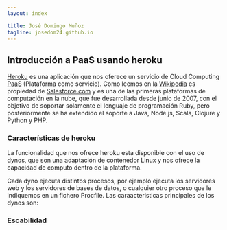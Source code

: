 ```yaml
---
layout: index

title: José Domingo Muñoz	
tagline: josedom24.github.io
---
```

## Introducción a PaaS usando heroku

[Heroku]() es una aplicación que nos oferece un servicio de Cloud Computing [PaaS]() (Plataforma como servicio). Como leemos en la [Wikipedia]() es propiedad de [Salesforce.com](www.salesforce.com) y es una de las primeras plataformas de computación en la nube, que fue desarrollada desde junio de 2007, con el objetivo de soportar solamente el lenguaje de programación Ruby, pero posteriormente se ha extendido el soporte a Java, Node.js, Scala, Clojure y Python y PHP.

### Características de heroku

La funcionalidad que nos ofrece heroku esta disponible con el uso de dynos, que son una adaptación de contenedor Linux y nos ofrece la capacidad de computo dentro de la plataforma.

Cada dyno ejecuta distintos procesos, por ejemplo ejecuta los servidores web y los servidores de bases de datos, o cualquier otro proceso que le indiquemos en un fichero Procfile. Las caraacteristicas principales de los dynos son:

### Escabilidad

